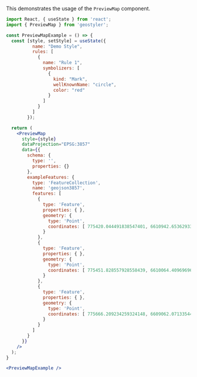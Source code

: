 <!--
 * Released under the BSD 2-Clause License
 *
 * Copyright © 2018-present, terrestris GmbH & Co. KG and GeoStyler contributors
 * All rights reserved.
 *
 * Redistribution and use in source and binary forms, with or without
 * modification, are permitted provided that the following conditions are met:
 *
 * * Redistributions of source code must retain the above copyright notice,
 *   this list of conditions and the following disclaimer.
 *
 * * Redistributions in binary form must reproduce the above copyright notice,
 *   this list of conditions and the following disclaimer in the documentation
 *   and/or other materials provided with the distribution.
 *
 * THIS SOFTWARE IS PROVIDED BY THE COPYRIGHT HOLDERS AND CONTRIBUTORS "AS IS"
 * AND ANY EXPRESS OR IMPLIED WARRANTIES, INCLUDING, BUT NOT LIMITED TO, THE
 * IMPLIED WARRANTIES OF MERCHANTABILITY AND FITNESS FOR A PARTICULAR PURPOSE
 * ARE DISCLAIMED. IN NO EVENT SHALL THE COPYRIGHT HOLDER OR CONTRIBUTORS BE
 * LIABLE FOR ANY DIRECT, INDIRECT, INCIDENTAL, SPECIAL, EXEMPLARY, OR
 * CONSEQUENTIAL DAMAGES (INCLUDING, BUT NOT LIMITED TO, PROCUREMENT OF
 * SUBSTITUTE GOODS OR SERVICES; LOSS OF USE, DATA, OR PROFITS; OR BUSINESS
 * INTERRUPTION) HOWEVER CAUSED AND ON ANY THEORY OF LIABILITY, WHETHER IN
 * CONTRACT, STRICT LIABILITY, OR TORT (INCLUDING NEGLIGENCE OR OTHERWISE)
 * ARISING IN ANY WAY OUT OF THE USE OF THIS SOFTWARE, EVEN IF ADVISED OF THE
 * POSSIBILITY OF SUCH DAMAGE.
 *
-->

This demonstrates the usage of the `PreviewMap` component.

```jsx
import React, { useState } from 'react';
import { PreviewMap } from 'geostyler';

const PreviewMapExample = () => {
  const [style, setStyle] = useState({
          name: "Demo Style",
          rules: [
            {
              name: "Rule 1",
              symbolizers: [
                {
                  kind: "Mark",
                  wellKnownName: "circle",
                  color: "red"
                }
              ]
            }
          ]
        });

  return (
    <PreviewMap
      style={style}
      dataProjection="EPSG:3857"
      data={{
        schema: {
          type: '',
          properties: {}
        },
        exampleFeatures: {
          type: 'FeatureCollection',
          name: 'geojson3857',
          features: [
            {
              type: 'Feature',
              properties: { },
              geometry: {
                type: 'Point',
                coordinates: [ 775420.044491838547401, 6610942.653629330918193 ]
              }
            },
            {
              type: 'Feature',
              properties: { },
              geometry: {
                type: 'Point',
                coordinates: [ 775451.828557928558439, 6610064.409696962684393 ]
              }
            },
            {
              type: 'Feature',
              properties: { },
              geometry: {
                type: 'Point',
                coordinates: [ 775666.209234259324148, 6609062.071335445158184 ]
              }
            }
          ]
        }
      }}
    />
  );
}

<PreviewMapExample />
```
